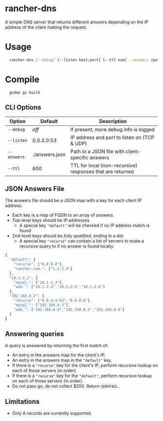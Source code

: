 rancher-dns
===========

A simple DNS server that returns different answers depending on the IP address of the client making the request.

# Usage
```bash
  rancher-dns [--debug] [--listen host:port] [--ttl num] --answers /path/to/answers.json
```

# Compile
```
  godep go build
```

## CLI Options

Option      | Default        | Description
------------|----------------|------------
`--debug`   | *off*          | If present, more debug info is logged
`--listen`  | 0.0.0.0:53     | IP address and port to listen on (TCP &amp; UDP)
`--answers` | ./answers.json | Path to a JSON file with client-specific answers
`--ttl`     | 600            | TTL for local (non-recursive) responses that are returned

## JSON Answers File
The answers file should be a JSON map with a key for each client IP address.
  - Each key is a map of FQDN to an array of answers.
  - Top-level keys should be IP addresses
    - A special key `"default"` will be checked if no IP address match is found
  - 2nd-level keys should be *fully qualified*, ending in a dot.
    - A special key `"recurse"` can contain a list of servers to make a recursive query to if no answer is found locally.

```javascript
{
  "default": {
    "recurse": ["8.8.8.8"],
    "rancher.com.": ["1.2.3.4"]
  },
  "10.1.2.2": {
    "mysql.": ["10.1.2.3"],
    "web.": ["10.1.2.4","10.1.2.5","10.1.2.6"]
  },
  "192.168.0.2": {
    "recurse": ["8.8.4.4:53","8.8.8.8"],
    "mysql.": ["192.168.0.3"],
    "web.": ["192.168.0.4","192.168.0.5","192.168.0.6"]
  }
}
```

## Answering queries
A query is answered by returning the first match of:
  - An entry in the answers map for the client's IP.
  - An entry in the answers map in the `"default"` key.
  - If there is a `"recurse"` key for the client's IP, perform recursive lookup on each of those servers (in order).
  - If there is a `"recurse"` key for the `"default"`, perform recursive lookup on each of those servers (in order).
  - Do not pass go, do not collect $200.  Return `SERVFAIL`.

## Limitations
  - Only A records are currently supported.
